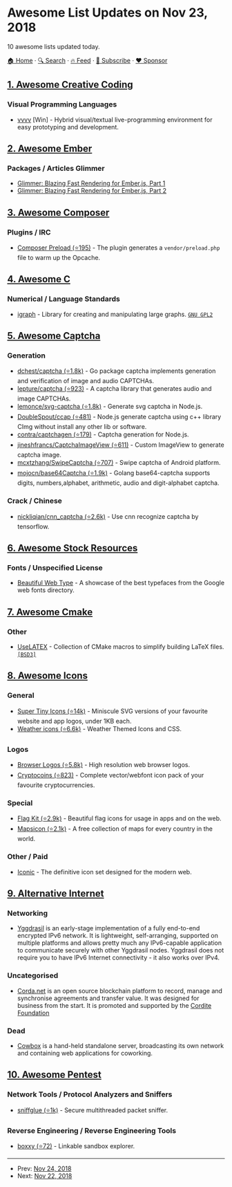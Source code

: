 # Awesome List Updates on Nov 23, 2018

10 awesome lists updated today.

[🏠 Home](/README.md) · [🔍 Search](https://www.trackawesomelist.com/search/) · [🔥 Feed](https://www.trackawesomelist.com/rss.xml) · [📮 Subscribe](https://trackawesomelist.us17.list-manage.com/subscribe?u=d2f0117aa829c83a63ec63c2f&id=36a103854c) · [❤️  Sponsor](https://github.com/sponsors/theowenyoung)



## [1. Awesome Creative Coding](/content/terkelg/awesome-creative-coding/README.md)

### Visual Programming Languages

*   [vvvv](https://vvvv.org/) \[Win] - Hybrid visual/textual live-programming environment for easy prototyping and development.

## [2. Awesome Ember](/content/ember-community-russia/awesome-ember/README.md)

### Packages / Articles Glimmer

*   [Glimmer: Blazing Fast Rendering for Ember.js, Part 1](https://engineering.linkedin.com/blog/2017/03/glimmer--blazing-fast-rendering-for-ember-js--part-1)
*   [Glimmer: Blazing Fast Rendering for Ember.js, Part 2](https://engineering.linkedin.com/blog/2017/06/glimmer--blazing-fast-rendering-for-ember-js--part-2)

## [3. Awesome Composer](/content/jakoch/awesome-composer/README.md)

### Plugins / IRC

*   [Composer Preload (⭐195)](https://github.com/Ayesh/Composer-Preload) - The plugin generates a `vendor/preload.php` file to warm up the Opcache.

## [4. Awesome C](/content/inputsh/awesome-c/README.md)

### Numerical / Language Standards

*   [igraph](https://igraph.org/) - Library for creating and manipulating large graphs. [`GNU GPL2`](http://www.gnu.org/licenses/old-licenses/gpl-2.0.html)

## [5. Awesome Captcha](/content/ZYSzys/awesome-captcha/README.md)

### Generation

*   [dchest/captcha (⭐1.8k)](https://github.com/dchest/captcha) - Go package captcha implements generation and verification of image and audio CAPTCHAs.
*   [lepture/captcha (⭐923)](https://github.com/lepture/captcha) - A captcha library that generates audio and image CAPTCHAs.
*   [lemonce/svg-captcha (⭐1.8k)](https://github.com/lemonce/svg-captcha) - Generate svg captcha in Node.js.
*   [DoubleSpout/ccap (⭐481)](https://github.com/DoubleSpout/ccap) - Node.js generate captcha using c++ library CImg without install any other lib or software.
*   [contra/captchagen (⭐179)](https://github.com/contra/captchagen) - Captcha generation for Node.js.
*   [jineshfrancs/CaptchaImageView (⭐611)](https://github.com/jineshfrancs/CaptchaImageView) - Custom ImageView to generate captcha image.
*   [mcxtzhang/SwipeCaptcha (⭐707)](https://github.com/mcxtzhang/SwipeCaptcha) - Swipe captcha of Android platform.
*   [mojocn/base64Captcha (⭐1.9k)](https://github.com/mojocn/base64Captcha) - Golang base64-captcha supports digits, numbers,alphabet, arithmetic, audio and digit-alphabet captcha.

### Crack / Chinese

*   [nickliqian/cnn\_captcha (⭐2.6k)](https://github.com/nickliqian/cnn_captcha) - Use cnn recognize captcha by tensorflow.

## [6. Awesome Stock Resources](/content/neutraltone/awesome-stock-resources/README.md)

### Fonts / Unspecified License

*   [Beautiful Web Type](https://beautifulwebtype.com) - A showcase of the best typefaces from the Google web fonts directory.

## [7. Awesome Cmake](/content/onqtam/awesome-cmake/README.md)

### Other

*   [UseLATEX](https://gitlab.kitware.com/kmorel/UseLATEX) - Collection of CMake macros to simplify building LaTeX files. [`[BSD3]`](https://opensource.org/licenses/BSD-3-Clause)

## [8. Awesome Icons](/content/notlmn/awesome-icons/README.md)

### General

*   [Super Tiny Icons (⭐14k)](https://github.com/edent/SuperTinyIcons#readme) - Miniscule SVG versions of your favourite website and app logos, under 1KB each.
*   [Weather icons (⭐6.6k)](https://github.com/erikflowers/weather-icons#readme) - Weather Themed Icons and CSS.

### Logos

*   [Browser Logos (⭐5.8k)](https://github.com/alrra/browser-logos#readme) - High resolution web browser logos.
*   [Cryptocoins (⭐823)](https://github.com/AllienWorks/cryptocoins#readme) - Complete vector/webfont icon pack of your favourite cryptocurrencies.

### Special

*   [Flag Kit (⭐2.9k)](https://github.com/madebybowtie/FlagKit#readme) - Beautiful flag icons for usage in apps and on the web.
*   [Mapsicon (⭐2.1k)](https://github.com/djaiss/mapsicon#readme) - A free collection of maps for every country in the world.

### Other / Paid

*   [Iconic](https://useiconic.com) - The definitive icon set designed for the modern web.

## [9. Alternative Internet](/content/redecentralize/alternative-internet/README.md)

### Networking

*   [Yggdrasil](https://yggdrasil-network.github.io/) is an early-stage implementation of a fully end-to-end encrypted IPv6 network. It is lightweight, self-arranging, supported on multiple platforms and allows pretty much any IPv6-capable application to communicate securely with other Yggdrasil nodes. Yggdrasil does not require you to have IPv6 Internet connectivity - it also works over IPv4.

### Uncategorised

*   [Corda.net](https://www.corda.net/) is an open source blockchain platform to record, manage and synchronise agreements and transfer value. It was designed for business from the start. It is promoted and supported by the [Cordite Foundation](http://docs.cordite.foundation/en/latest/)

### Dead

*   [Cowbox](http://ideelibre.fr/cowbox/index.php/Main_Page) is a hand-held standalone server, broadcasting its own network and containing web applications for coworking.

## [10. Awesome Pentest](/content/enaqx/awesome-pentest/README.md)

### Network Tools / Protocol Analyzers and Sniffers

*   [sniffglue (⭐1k)](https://github.com/kpcyrd/sniffglue) - Secure multithreaded packet sniffer.

### Reverse Engineering / Reverse Engineering Tools

*   [boxxy (⭐72)](https://github.com/kpcyrd/boxxy-rs) - Linkable sandbox explorer.

---

- Prev: [Nov 24, 2018](/content/2018/11/24/README.md)
- Next: [Nov 22, 2018](/content/2018/11/22/README.md)